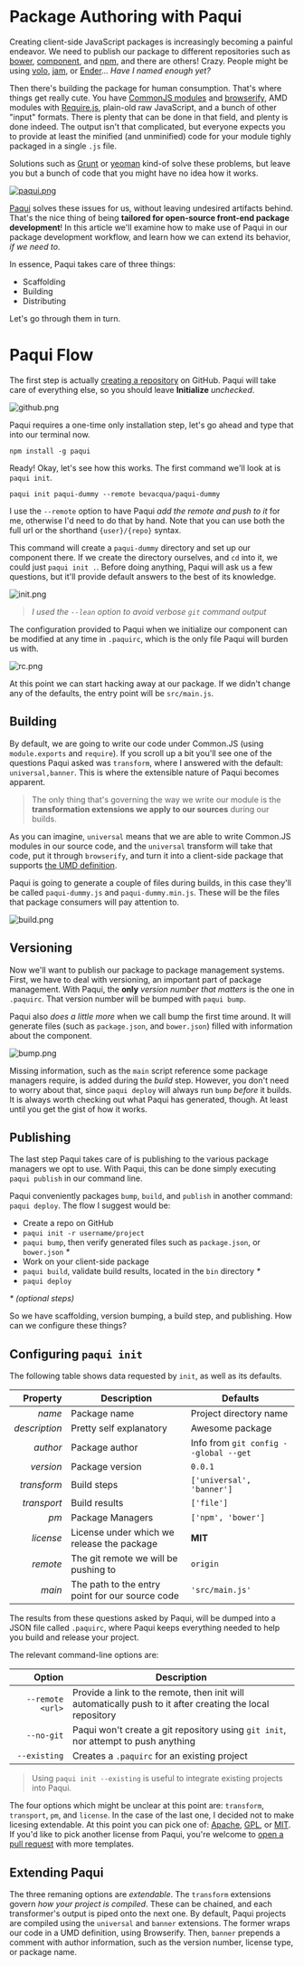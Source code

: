 # Package Authoring with Paqui

Creating client-side JavaScript packages is increasingly becoming a painful endeavor. We need to publish our package to different repositories such as [bower](http://bower.io/ "Bower: A Package Manager for the Web"), [component](http://component.io/ "Component: Modular JavaScript Framework"), and [npm](https://npmjs.org/ "Node Packaged Modules"), and there are others! Crazy. People might be using [volo](http://volojs.org/ "volo"), [jam](http://jamjs.org/ "jam"), or [Ender](http://ender.jit.su/ "Ender")... _Have I named enough yet?_

Then there's building the package for human consumption. That's where things get really cute. You have [CommonJS modules](http://wiki.commonjs.org/wiki/Modules "CommonJS Modules Spec") and [browserify](http://browserify.org/), AMD modules with [Require.js](http://requirejs.org/ "Require.js Organization"), plain-old raw  JavaScript, and a bunch of other "input" formats. There is plenty that can be done in that field, and plenty is done indeed. The output isn't that complicated, but everyone expects you to provide at least the minified (and unminified) code for your module tighly packaged in a single `.js` file.

Solutions such as [Grunt](http://gruntjs.com/ "Grunt: The JavaScript Task Runner") or [yeoman](http://yeoman.io/ "Yeoman Modern Worflows") kind-of solve these problems, but leave you but a bunch of code that you might have no idea how it works.

[![paqui.png][1]](https://github.com/bevacqua/paqui "Packager-agnostic package manager for front-end developers")

[Paqui](https://github.com/bevacqua/paqui "Packager-agnostic package manager for front-end developers") solves these issues for us, without leaving undesired artifacts behind. That's the nice thing of being **tailored for open-source front-end package development**! In this article we'll examine how to make use of Paqui in our package development workflow, and learn how we can extend its behavior, _if we need to_.

  [1]: http://i.imgur.com/AksDJZW.png

In essence, Paqui takes care of three things:

- Scaffolding
- Building
- Distributing

Let's go through them in turn.

# Paqui Flow

The first step is actually [creating a repository](https://github.com/new "Create a New Repository on GitHub") on GitHub. Paqui will take care of everything else, so you should leave **Initialize** _unchecked_.

![github.png][1]

Paqui requires a one-time only installation step, let's go ahead and type that into our terminal now.

```shell
npm install -g paqui
```

Ready! Okay, let's see how this works. The first command we'll look at is `paqui init`.

```shell
paqui init paqui-dummy --remote bevacqua/paqui-dummy
```

I use the `--remote` option to have Paqui _add the remote and push to it_ for me, otherwise I'd need to do that by hand. Note that you can use both the full url or the shorthand `{user}/{repo}` syntax.

This command will create a `paqui-dummy` directory and set up our component there. If we create the directory ourselves, and `cd` into it, we could just `paqui init .`. Before doing anything, Paqui will ask us a few questions, but it'll provide default answers to the best of its knowledge.

![init.png][2]  
> _I used the `--lean` option to avoid verbose `git` command output_

The configuration provided to Paqui when we initialize our component can be modified at any time in `.paquirc`, which is the only file Paqui will burden us with.

![rc.png][3]

At this point we can start hacking away at our package. If we didn't change any of the defaults, the entry point will be `src/main.js`.

## Building

By default, we are going to write our code under Common.JS (using `module.exports` and `require`). If you scroll up a bit you'll see one of the questions Paqui asked was `transform`, where I answered with the default: `universal,banner`. This is where the extensible nature of Paqui becomes apparent.

> The only thing that's governing the way we write our module is the **transformation extensions we apply to our sources** during our builds.

As you can imagine, `universal` means that we are able to write Common.JS modules in our source code, and the `universal` transform will take that code, put it through `browserify`, and turn it into a client-side package that supports [the UMD definition](https://github.com/umdjs/umd "Universal Module Definition").

Paqui is going to generate a couple of files during builds, in this case they'll be called `paqui-dummy.js` and `paqui-dummy.min.js`. These will be the files that package consumers will pay attention to.

![build.png][4]

## Versioning

Now we'll want to publish our package to package management systems. First, we have to deal with versioning, an important part of package management. With Paqui, the **only** _version number that matters_ is the one in `.paquirc`. That version number will be bumped with `paqui bump`.

Paqui also _does a little more_ when we call bump the first time around. It will generate files (such as `package.json`, and `bower.json`) filled with information about the component.

![bump.png][5]

Missing information, such as the `main` script reference some package managers require, is added during the _build_ step. However, you don't need to worry about that, since `paqui deploy` will always run `bump` _before_ it builds. It is always worth checking out what Paqui has generated, though. At least until you get the gist of how it works.

## Publishing

The last step Paqui takes care of is publishing to the various package managers we opt to use. With Paqui, this can be done simply executing `paqui publish` in our command line.

Paqui conveniently packages `bump`, `build`, and `publish` in another command: `paqui deploy`. The flow I suggest would be:

- Create a repo on GitHub
- `paqui init -r username/project`
- `paqui bump`, then verify generated files such as `package.json`, or `bower.json` _*_
- Work on your client-side package
- `paqui build`, validate build results, located in the `bin` directory _*_
- `paqui deploy`

_* (optional steps)_

So we have scaffolding, version bumping, a build step, and publishing. How can we configure these things?

## Configuring `paqui init`

The following table shows data requested by `init`, as well as its defaults.

Property|Description|Defaults
---:|----|----
_name_|Package name|Project directory name
_description_|Pretty self explanatory|Awesome package
_author_|Package author|Info from `git config --global --get`
_version_|Package version|`0.0.1`
_transform_|Build steps|`['universal', 'banner']`
_transport_|Build results|`['file']`
_pm_|Package Managers|`['npm', 'bower']`
_license_|License under which we release the package|**MIT**
_remote_|The git remote we will be pushing to|`origin`
_main_|The path to the entry point for our source code|`'src/main.js'`

The results from these questions asked by Paqui, will be dumped into a JSON file called `.paquirc`, where Paqui keeps everything needed to help you build and release your project.

The relevant command-line options are:

Option|Description
---:|---
`--remote <url>`|Provide a link to the remote, then init will automatically push to it after creating the local repository
`--no-git`|Paqui won't create a git repository using `git init`, nor attempt to push anything
`--existing`|Creates a `.paquirc` for an existing project

> Using `paqui init --existing` is useful to integrate existing projects into Paqui.

The four options which might be unclear at this point are: `transform`, `transport`, `pm`, and `license`. In the case of the last one, I decided not to make licesing extendable. At this point you can pick one of: [Apache](http://choosealicense.com/licenses/apache/ "Apache v2 License on ChooseALicense.com"), [GPL](http://choosealicense.com/licenses/gpl-v3/ "GPL v3 License on ChooseALicense.com"), or [MIT](http://choosealicense.com/licenses/mit/ "MIT License on ChooseALicense.com"). If you'd like to pick another license from Paqui, you're welcome to [open a pull request](https://github.com/bevacqua/paqui/pulls/ "Pull Requests on Paqui") with more templates.

## Extending Paqui

The three remaning options are _extendable_. The `transform` extensions govern _how your project is compiled_. These can be chained, and each transformer's output is piped onto the next one. By default, Paqui projects are compiled using the `universal` and `banner` extensions. The former wraps our code in a UMD definition, using Browserify. Then, `banner` prepends a comment with author information, such as the version number, license type, or package name.









  [1]: http://i.imgur.com/XAlzQ8V.png "Creating the repository on GitHub"
  [2]: http://i.imgur.com/i0grZjO.png "Initializing a component with Paqui"
  [3]: http://i.imgur.com/Tx6ehpE.png "The .paquirc configuration file"
  [4]: http://i.imgur.com/4dx3YHd.png "Building a component with Paqui"
  [5]: http://i.imgur.com/onnWEaI.png "Version bumping!"
